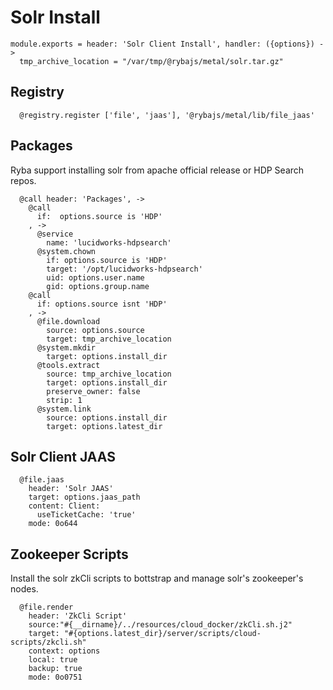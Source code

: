 
# Solr Install

    module.exports = header: 'Solr Client Install', handler: ({options}) ->
      tmp_archive_location = "/var/tmp/@rybajs/metal/solr.tar.gz"

## Registry

      @registry.register ['file', 'jaas'], '@rybajs/metal/lib/file_jaas'

## Packages
Ryba support installing solr from apache official release or HDP Search repos.

      @call header: 'Packages', ->
        @call
          if:  options.source is 'HDP'
        , ->
          @service
            name: 'lucidworks-hdpsearch'
          @system.chown
            if: options.source is 'HDP'
            target: '/opt/lucidworks-hdpsearch'
            uid: options.user.name
            gid: options.group.name
        @call
          if: options.source isnt 'HDP'
        , ->
          @file.download
            source: options.source
            target: tmp_archive_location
          @system.mkdir
            target: options.install_dir
          @tools.extract
            source: tmp_archive_location
            target: options.install_dir
            preserve_owner: false
            strip: 1
          @system.link
            source: options.install_dir
            target: options.latest_dir

## Solr Client JAAS
      
      @file.jaas
        header: 'Solr JAAS'
        target: options.jaas_path
        content: Client:
          useTicketCache: 'true'
        mode: 0o644

## Zookeeper Scripts
Install the solr zkCli scripts to bottstrap and manage solr's zookeeper's nodes.

      @file.render
        header: 'ZkCli Script'
        source:"#{__dirname}/../resources/cloud_docker/zkCli.sh.j2"
        target: "#{options.latest_dir}/server/scripts/cloud-scripts/zkcli.sh"
        context: options
        local: true
        backup: true
        mode: 0o0751
